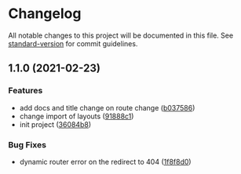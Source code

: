 # Changelog

All notable changes to this project will be documented in this file. See [standard-version](https://github.com/conventional-changelog/standard-version) for commit guidelines.

## 1.1.0 (2021-02-23)


### Features

* add docs and title change on route change ([b037586](https://github.com/ziping-li/convue/commit/b037586e4d77b992a35f38508891758831e5e6f1))
* change import of layouts ([91888c1](https://github.com/ziping-li/convue/commit/91888c108af770c567637e53c36bdac5b0ce3f11))
* init project ([36084b8](https://github.com/ziping-li/convue/commit/36084b8f75720b9caf195e7fd1cc97d4383589ea))


### Bug Fixes

* dynamic router error on the redirect to 404 ([1f8f8d0](https://github.com/ziping-li/convue/commit/1f8f8d0a2eb10be67041d12e435fc6ad5de02a5b))
